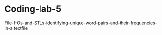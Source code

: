 # Coding-lab-5
File-I-Os-and-STLs-identifying-unique-word-pairs-and-their-frequencies-in-a textfile
